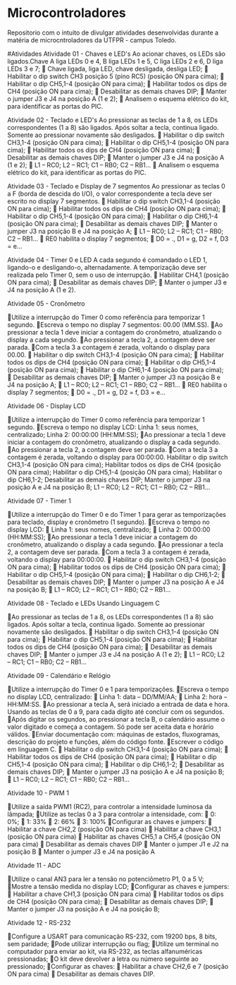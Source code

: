 # Microcontroladores
Repositorio com o intuito de divulgar atividades desenvolvidas durante a matéria de microcntroladores da UTFPR - campus Toledo.

#Atividades
Atividade 01 - Chaves e LED's
Ao acionar chaves, os LEDs são ligados.Chave A liga LEDs 0 e 4, B liga LEDs 1 e 5, C liga LEDs 2 e 6, D liga LEDs 3 e 7;
 Chave ligada, liga LED, chave desligada, desliga LED;
 Habilitar o dip switch CH3 posição 5 (pino RC5) (posição ON para cima);
 Habilitar o dip CH5,1-4 (posição ON para cima);
 Habilitar todos os dips de CH4 (posição ON para cima);
 Desabilitar as demais chaves DIP;
 Manter o jumper J3 e J4 na posição A (1 e 2);
 Analisem o esquema elétrico do kit, para identificar as portas do PIC.

Atividade 02 - Teclado e LED's
Ao pressionar as teclas de 1 a 8, os LEDs correspondentes (1 a 8) são ligados. Após soltar a tecla, continua ligado. Somente ao pressionar novamente são desligados.
 Habilitar o dip switch CH3,1-4 (posição ON para cima);
 Habilitar o dip CH5,1-4 (posição ON para cima);
 Habilitar todos os dips de CH4 (posição ON para cima);
 Desabilitar as demais chaves DIP;
 Manter o jumper J3 e J4 na posição A (1 e 2);
 L1 – RC0; L2 – RC1; C1 – RB0; C2 – RB1...
 Analisem o esquema elétrico do kit, para identificar as portas do PIC.

Atividade 03 - Teclado e Display de 7 segmentos
Ao pressionar as teclas 0 a F (borda de descida do I/O), o valor correspondente a tecla deve ser escrito no display 7 segmentos.
 Habilitar o dip switch CH3,1-4 (posição ON para cima);
 Habilitar todos os dips de CH4 (posição ON para cima);
 Habilitar o dip CH5,1-4 (posição ON para cima);
 Habilitar o dip CH6,1-4 (posição ON para cima);
 Desabilitar as demais chaves DIP;
 Manter o jumper J3 na posição B e J4 na posição A;
 L1 – RC0; L2 – RC1; C1 – RB0; C2 – RB1...
 RE0 habilita o display 7 segmentos;
 D0 = ., D1 = g, D2 = f, D3 = e...

Atividade 04 - Timer 0 e LED
A cada segundo é comandado o LED 1, ligando-o e desligando-o, alternadamente. A temporização deve ser realizada pelo Timer 0, sem o uso de interrupção.
 Habilitar CH4,1 (posição ON para cima);
 Desabilitar as demais chaves DIP;
 Manter o jumper J3 e J4 na posição A (1 e 2).

Atividade 05 - Cronômetro

Utilize a interrupção do Timer 0 como referência para temporizar 1 segundo.
Escreva o tempo no display 7 segmentos: 00.00 (MM.SS).
Ao pressionar a tecla 1 deve iniciar a contagem do cronômetro, atualizando o display a cada segundo.
Ao pressionar a tecla 2, a contagem deve ser parada.
Com a tecla 3 a contagem é zerada, voltando o display para 00.00.
  Habilitar o dip switch CH3,1-4 (posição ON para cima);
  Habilitar todos os dips de CH4 (posição ON para cima);
  Habilitar o dip CH5,1-4 (posição ON para cima);
  Habilitar o dip CH6,1-4 (posição ON para cima);
  Desabilitar as demais chaves DIP;
  Manter o jumper J3 na posição B e J4 na posição A;
  L1 – RC0; L2 – RC1; C1 – RB0; C2 – RB1...
  RE0 habilita o display 7 segmentos;
  D0 = ., D1 = g, D2 = f, D3 = e...
 
 Atividade 06 - Display LCD

Utilize a interrupção do Timer 0 como referência para temporizar 1 segundo.
Escreva o tempo no display LCD:
  Linha 1: seus nomes, centralizado;
  Linha 2: 00:00:00 (HH:MM:SS);
Ao pressionar a tecla 1 deve iniciar a contagem do cronômetro, atualizando o
display a cada segundo.
Ao pressionar a tecla 2, a contagem deve ser parada.
Com a tecla 3 a contagem é zerada, voltando o display para 00:00:00.
  Habilitar o dip switch CH3,1-4 (posição ON para cima);
  Habilitar todos os dips de CH4 (posição ON para cima);
  Habilitar o dip CH5,1-4 (posição ON para cima);
  Habilitar o dip CH6,1-2;
  Desabilitar as demais chaves DIP;
  Manter o jumper J3 na posição A e J4 na posição B;
  L1 – RC0; L2 – RC1; C1 – RB0; C2 – RB1...
 
Atividade 07 - Timer 1

Utilize a interrupção do Timer 0 e do Timer 1 para gerar as temporizações
para teclado, display e cronômetro (1 segundo).
Escreva o tempo no display LCD:
 Linha 1: seus nomes, centralizado;
 Linha 2: 00:00:00 (HH:MM:SS);
Ao pressionar a tecla 1 deve iniciar a contagem do cronômetro, atualizando o
display a cada segundo.
Ao pressionar a tecla 2, a contagem deve ser parada.
Com a tecla 3 a contagem é zerada, voltando o display para 00:00:00.
 Habilitar o dip switch CH3,1-4 (posição ON para cima);
 Habilitar todos os dips de CH4 (posição ON para cima);
 Habilitar o dip CH5,1-4 (posição ON para cima);
 Habilitar o dip CH6,1-2;
 Desabilitar as demais chaves DIP;
 Manter o jumper J3 na posição A e J4 na posição B;
 L1 – RC0; L2 – RC1; C1 – RB0; C2 – RB1...

Atividade 08 - Teclado e LEDs Usando Linguagem C

Ao pressionar as teclas de 1 a 8, os LEDs
correspondentes (1 a 8) são ligados. Após soltar a
tecla, continua ligado. Somente ao pressionar
novamente são desligados.
 Habilitar o dip switch CH3,1-4 (posição ON para cima);
 Habilitar o dip CH5,1-4 (posição ON para cima);
 Habilitar todos os dips de CH4 (posição ON para
cima);
 Desabilitar as demais chaves DIP;
 Manter o jumper J3 e J4 na posição A (1 e 2);
 L1 – RC0; L2 – RC1; C1 – RB0; C2 – RB1...
 
Atividade 09 - Calendário e Relógio

Utilize a interrupção do Timer 0 e 1 para temporizações.
Escreva o tempo no display LCD, centralizado:
 Linha 1: data – DD/MM/AA;
 Linha 2: hora – HH:MM:SS.
Ao pressionar a tecla A, será iniciado a entrada de data e hora. Usando as teclas de 0
a 9, para cada dígito até concluir com os segundos.
Após digitar os segundos, ao pressionar a tecla B, o calendário assume o valor
digitado e começa a contagem. Só pode ser aceita data e horário válidos.
Enviar documentação com: máquinas de estados, fluxogramas, descrição do projeto e
funções, além do código fonte.
Escrever o código em linguagem C.
 Habilitar o dip switch CH3,1-4 (posição ON para cima);
 Habilitar todos os dips de CH4 (posição ON para cima);
 Habilitar o dip CH5,1-4 (posição ON para cima);
 Habilitar o dip CH6,1-2;
 Desabilitar as demais chaves DIP;
 Manter o jumper J3 na posição A e J4 na posição B;
 L1 – RC0; L2 – RC1; C1 – RB0; C2 – RB1...

Atividade 10 - PWM 1

Utilize a saída PWM1 (RC2), para controlar a intensidade
luminosa da lâmpada;
Utilize as teclas 0 a 3 para controlar a intensidade, com:
 0: 0%;
 1: 33%
 2: 66%
 3: 100%
Configurar as chaves e jumpers:
 Habilitar a chave CH2,2 (posição ON para cima)
 Habilitar a chave CH3,1 (posição ON para cima)
 Habilitar as chaves CH5,1 a CH5,4 (posição ON para cima)
 Desabilitar as demais chaves DIP
 Manter o jumper J1 e J2 na posição B
 Manter o jumper J3 e J4 na posição A

Atividade 11 - ADC

Utilize o canal AN3 para ler a tensão no
potenciômetro P1, 0 a 5 V;
Mostre a tensão medida no display LCD;
Configurar as chaves e jumpers:
 Habilitar a chave CH1,3 (posição ON para cima)
 Habilitar todos os dips de CH4 (posição ON para
cima);
 Desabilitar as demais chaves DIP;
 Manter o jumper J3 na posição A e J4 na posição
B;

Atividade 12 - RS-232

Configure a USART para comunicação RS-232,
com 19200 bps, 8 bits, sem paridade;
Pode utilizar interrupção ou flag;
Utilize um terminal no computador para enviar ao
kit, via RS-232, as teclas alfanuméricas
pressionadas;
O kit deve devolver a letra ou número seguinte ao
pressionado;
Configurar as chaves:
 Habilitar a chave CH2,6 e 7 (posição ON para cima)
 Desabilitar as demais chaves DIP.
 
 
 
 
 
 
 
 
 
 
 
 
 
 
 
